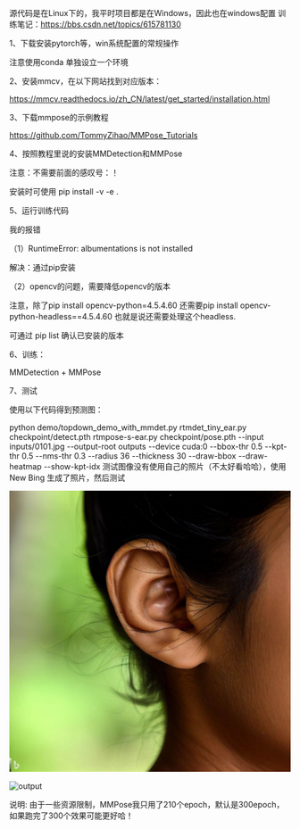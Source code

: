 源代码是在Linux下的，我平时项目都是在Windows，因此也在windows配置
训练笔记：https://bbs.csdn.net/topics/615781130

1、下载安装pytorch等，win系统配置的常规操作

注意使用conda 单独设立一个环境

2、安装mmcv，在以下网站找到对应版本：

https://mmcv.readthedocs.io/zh_CN/latest/get_started/installation.html


3、下载mmpose的示例教程

 https://github.com/TommyZihao/MMPose_Tutorials

4、按照教程里说的安装MMDetection和MMPose

注意：不需要前面的感叹号：！

安装时可使用 pip install -v -e .

5、运行训练代码

我的报错

（1）RuntimeError: albumentations is not installed

解决：通过pip安装

（2）opencv的问题，需要降低opencv的版本

注意，除了pip install opencv-python=4.5.4.60
还需要pip install opencv-python-headless==4.5.4.60 也就是说还需要处理这个headless.

可通过 pip list 确认已安装的版本

6、训练：

MMDetection + MMPose

7、测试

使用以下代码得到预测图：

python demo/topdown_demo_with_mmdet.py rtmdet_tiny_ear.py checkpoint/detect.pth rtmpose-s-ear.py checkpoint/pose.pth --input inputs/0101.jpg --output-root outputs --device cuda:0 --bbox-thr 0.5 --kpt-thr 0.5 --nms-thr 0.3 --radius 36 --thickness 30 --draw-bbox --draw-heatmap --show-kpt-idx
测试图像没有使用自己的照片（不太好看哈哈），使用New Bing 生成了照片，然后测试

![input](https://github.com/x-cosmic/openmmlab_study/blob/main/assignment01/input.jpg)

![output](https://github.com/x-cosmic/openmmlab_study/blob/main/assignment01/output.jpg)

说明: 由于一些资源限制，MMPose我只用了210个epoch，默认是300epoch，如果跑完了300个效果可能更好哈！
